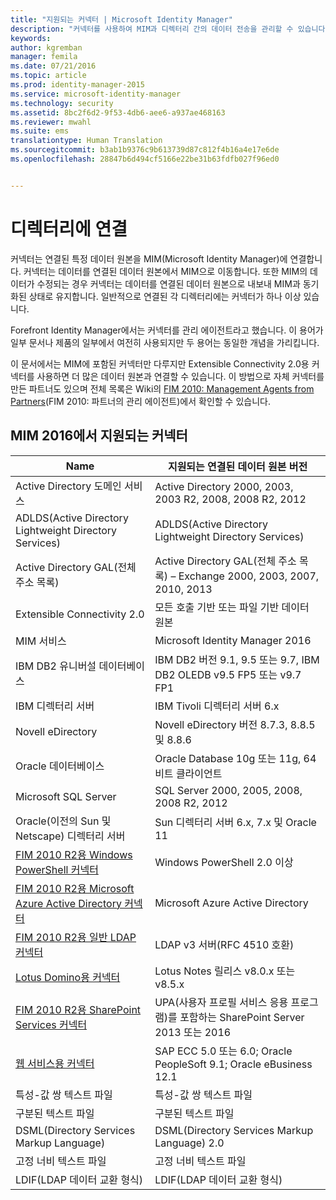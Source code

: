```yaml
---
title: "지원되는 커넥터 | Microsoft Identity Manager"
description: "커넥터를 사용하여 MIM과 디렉터리 간의 데이터 전송을 관리할 수 있습니다."
keywords: 
author: kgremban
manager: femila
ms.date: 07/21/2016
ms.topic: article
ms.prod: identity-manager-2015
ms.service: microsoft-identity-manager
ms.technology: security
ms.assetid: 8bc2f6d2-9f53-4db6-aee6-a937ae468163
ms.reviewer: mwahl
ms.suite: ems
translationtype: Human Translation
ms.sourcegitcommit: b3ab1b9376c9b613739d87c812f4b16a4e17e6de
ms.openlocfilehash: 28847b6d494cf5166e22be31b63fdfb027f96ed0


---
```


# 디렉터리에 연결

커넥터는 연결된 특정 데이터 원본을 MIM(Microsoft Identity Manager)에 연결합니다. 커넥터는 데이터를 연결된 데이터 원본에서 MIM으로 이동합니다. 또한 MIM의 데이터가 수정되는 경우 커넥터는 데이터를 연결된 데이터 원본으로 내보내 MIM과 동기화된 상태로 유지합니다. 일반적으로 연결된 각 디렉터리에는 커넥터가 하나 이상 있습니다.

Forefront Identity Manager에서는 커넥터를 관리 에이전트라고 했습니다. 이 용어가 일부 문서나 제품의 일부에서 여전히 사용되지만 두 용어는 동일한 개념을 가리킵니다.

이 문서에서는 MIM에 포함된 커넥터만 다루지만 Extensible Connectivity 2.0용 커넥터를 사용하면 더 많은 데이터 원본과 연결할 수 있습니다. 이 방법으로 자체 커넥터를 만든 파트너도 있으며 전체 목록은 Wiki의 [FIM 2010: Management Agents from Partners](http://social.technet.microsoft.com/wiki/contents/articles/1589.fim-2010-management-agents-from-partners.aspx)(FIM 2010: 파트너의 관리 에이전트)에서 확인할 수 있습니다.

## MIM 2016에서 지원되는 커넥터

| Name | 지원되는 연결된 데이터 원본 버전 |
| ---- | ----------------------------------------------- |
| Active Directory 도메인 서비스 | Active Directory 2000, 2003, 2003 R2, 2008, 2008 R2, 2012 |
| ADLDS(Active Directory Lightweight Directory Services) | ADLDS(Active Directory Lightweight Directory Services) |
| Active Directory GAL(전체 주소 목록) | Active Directory GAL(전체 주소 목록) – Exchange 2000, 2003, 2007, 2010, 2013 |
| Extensible Connectivity 2.0 | 모든 호출 기반 또는 파일 기반 데이터 원본 |
| MIM 서비스 | Microsoft Identity Manager 2016 |
| IBM DB2 유니버설 데이터베이스 | IBM DB2 버전 9.1, 9.5 또는 9.7, IBM DB2 OLEDB v9.5 FP5 또는 v9.7 FP1 |
| IBM 디렉터리 서버 | IBM Tivoli 디렉터리 서버 6.x |
| Novell eDirectory | Novell eDirectory 버전 8.7.3, 8.8.5 및 8.8.6 |
| Oracle 데이터베이스 | Oracle Database 10g 또는 11g, 64비트 클라이언트 |
| Microsoft SQL Server | SQL Server 2000, 2005, 2008, 2008 R2, 2012 |
| Oracle(이전의 Sun 및 Netscape) 디렉터리 서버 | Sun 디렉터리 서버 6.x, 7.x 및 Oracle 11 |
| [FIM 2010 R2용 Windows PowerShell 커넥터](https://msdn.microsoft.com/en-us/library/dn640417.aspx) | Windows PowerShell 2.0 이상 |
| [FIM 2010 R2용 Microsoft Azure Active Directory 커넥터](https://msdn.microsoft.com/en-us/library/dn511001.aspx) | Microsoft Azure Active Directory |
| [FIM 2010 R2용 일반 LDAP 커넥터](https://msdn.microsoft.com/en-us/library/dn510997.aspx) | LDAP v3 서버(RFC 4510 호환) |
| [Lotus Domino용 커넥터](https://msdn.microsoft.com/en-us/library/hh859750.aspx) | Lotus Notes 릴리스 v8.0.x 또는 v8.5.x |
| [FIM 2010 R2용 SharePoint Services 커넥터](https://msdn.microsoft.com/en-us/library/dn511003.aspx) | UPA(사용자 프로필 서비스 응용 프로그램)를 포함하는 SharePoint Server 2013 또는 2016 |
| [웹 서비스용 커넥터](https://www.microsoft.com/en-us/download/details.aspx?id=51495) | SAP ECC 5.0 또는 6.0; Oracle PeopleSoft 9.1; Oracle eBusiness 12.1 |
| 특성-값 쌍 텍스트 파일 | 특성-값 쌍 텍스트 파일 |
| 구분된 텍스트 파일 | 구분된 텍스트 파일 |
| DSML(Directory Services Markup Language) | DSML(Directory Services Markup Language) 2.0 |
| 고정 너비 텍스트 파일 | 고정 너비 텍스트 파일 |
| LDIF(LDAP 데이터 교환 형식) | LDIF(LDAP 데이터 교환 형식) |



<!--HONumber=Jul16_HO3-->



